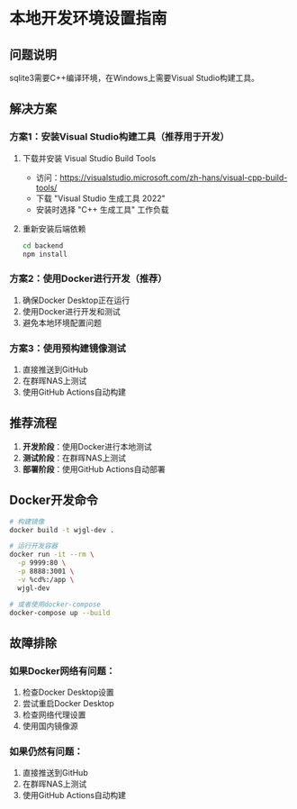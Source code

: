 # 本地开发环境设置指南

## 问题说明
sqlite3需要C++编译环境，在Windows上需要Visual Studio构建工具。

## 解决方案

### 方案1：安装Visual Studio构建工具（推荐用于开发）

1. 下载并安装 Visual Studio Build Tools
   - 访问：https://visualstudio.microsoft.com/zh-hans/visual-cpp-build-tools/
   - 下载 "Visual Studio 生成工具 2022"
   - 安装时选择 "C++ 生成工具" 工作负载

2. 重新安装后端依赖
   ```bash
   cd backend
   npm install
   ```

### 方案2：使用Docker进行开发（推荐）

1. 确保Docker Desktop正在运行
2. 使用Docker进行开发和测试
3. 避免本地环境配置问题

### 方案3：使用预构建镜像测试

1. 直接推送到GitHub
2. 在群晖NAS上测试
3. 使用GitHub Actions自动构建

## 推荐流程

1. **开发阶段**：使用Docker进行本地测试
2. **测试阶段**：在群晖NAS上测试
3. **部署阶段**：使用GitHub Actions自动部署

## Docker开发命令

```bash
# 构建镜像
docker build -t wjgl-dev .

# 运行开发容器
docker run -it --rm \
  -p 9999:80 \
  -p 8888:3001 \
  -v %cd%:/app \
  wjgl-dev

# 或者使用docker-compose
docker-compose up --build
```

## 故障排除

### 如果Docker网络有问题：
1. 检查Docker Desktop设置
2. 尝试重启Docker Desktop
3. 检查网络代理设置
4. 使用国内镜像源

### 如果仍然有问题：
1. 直接推送到GitHub
2. 在群晖NAS上测试
3. 使用GitHub Actions自动构建
